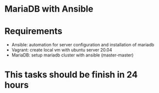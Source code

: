 # MariaDB with Ansible

# Requirements
- Ansible: automation for server configuration and installation of mariadb
- Vagrant: create local vm with ubuntu server 20.04
- MariaDB: setup mariadb cluster with ansible (master-master)

# This tasks should be finish in 24 hours
